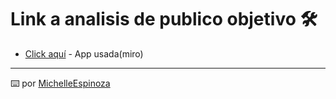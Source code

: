 
# Link a analisis de publico objetivo 🛠️

* [Click aquí](https://miro.com/app/board/uXjVOJ27q4s=/?invite_link_id=841982960549) - App usada(miro)

---
⌨️ por [MichelleEspinoza](https://github.com/MichelleEspinoza)
